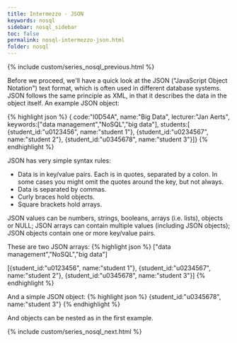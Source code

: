 ```yaml
---
title: Intermezzo - JSON
keywords: nosql
sidebar: nosql_sidebar
toc: false
permalink: nosql-intermezzo-json.html
folder: nosql
---
```

{% include custom/series_nosql_previous.html %}

Before we proceed, we'll have a quick look at the JSON ("JavaScript Object Notation") text format, which is often used in different database systems. JSON follows the same principle as XML, in that it describes the data in the object itself. An example JSON object:

{% highlight json %}
{ code:"I0D54A",
  name:"Big Data",
  lecturer:"Jan Aerts",
  keywords:["data management","NoSQL","big data"],
  students:[
    {student_id:"u0123456", name:"student 1"},
    {student_id:"u0234567", name:"student 2"},
    {student_id:"u0345678", name:"student 3"}]}
{% endhighlight %}

JSON has very simple syntax rules:
- Data is in key/value pairs. Each is in quotes, separated by a colon. In some cases you might omit the quotes around the key, but not always.
- Data is separated by commas.
- Curly braces hold objects.
- Square brackets hold arrays.

JSON values can be numbers, strings, booleans, arrays (i.e. lists), objects or NULL; JSON arrays can contain multiple values (including JSON objects); JSON objects contain one or more key/value pairs.

These are two JSON arrays:
{% highlight json %}
["data management","NoSQL","big data"]

[{student_id:"u0123456", name:"student 1"},
 {student_id:"u0234567", name:"student 2"},
 {student_id:"u0345678", name:"student 3"}]
{% endhighlight %}

And a simple JSON object:
{% highlight json %}
{student_id:"u0345678", name:"student 3"}
{% endhighlight %}

And objects can be nested as in the first example.

{% include custom/series_nosql_next.html %}

